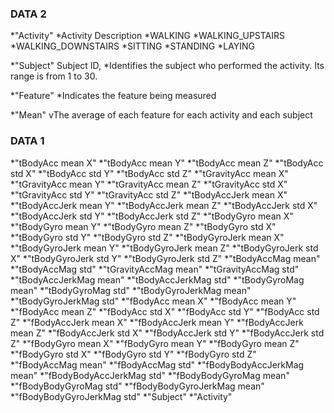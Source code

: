 ### DATA 2

*"Activity"
	*Activity Description
		*WALKING
		*WALKING_UPSTAIRS
		*WALKING_DOWNSTAIRS
		*SITTING
		*STANDING
		*LAYING

*"Subject" 
  Subject ID, 
  *Identifies the subject who performed the activity. Its range is from 1 to 30. 

*"Feature"
	*Indicates the feature being measured

*"Mean" 
  vThe average of each feature for each activity and each subject

### DATA 1

*"tBodyAcc mean X" 
*"tBodyAcc mean Y" 
*"tBodyAcc mean Z" 
*"tBodyAcc std X" 
*"tBodyAcc std Y"
*"tBodyAcc std Z" 
*"tGravityAcc mean X" 
*"tGravityAcc mean Y" 
*"tGravityAcc mean Z" 
*"tGravityAcc std X" 
*"tGravityAcc std Y"
*"tGravityAcc std Z" 
*"tBodyAccJerk mean X" 
*"tBodyAccJerk mean Y"
*"tBodyAccJerk mean Z" 
*"tBodyAccJerk std X" 
*"tBodyAccJerk std Y" 
*"tBodyAccJerk std Z" 
*"tBodyGyro mean X" 
*"tBodyGyro mean Y"
*"tBodyGyro mean Z" 
*"tBodyGyro std X" 
*"tBodyGyro std Y" 
*"tBodyGyro std Z" 
*"tBodyGyroJerk mean X"
*"tBodyGyroJerk mean Y" 
*"tBodyGyroJerk mean Z"
*"tBodyGyroJerk std X"
*"tBodyGyroJerk std Y" 
*"tBodyGyroJerk std Z"
*"tBodyAccMag mean" 
*"tBodyAccMag std" 
*"tGravityAccMag mean" 
*"tGravityAccMag std" 
*"tBodyAccJerkMag mean"
*"tBodyAccJerkMag std"
*"tBodyGyroMag mean"
*"tBodyGyroMag std"
*"tBodyGyroJerkMag mean" 
*"tBodyGyroJerkMag std" 
*"fBodyAcc mean X" 
*"fBodyAcc mean Y" 
*"fBodyAcc mean Z" 
*"fBodyAcc std X" 
*"fBodyAcc std Y"
*"fBodyAcc std Z" 
*"fBodyAccJerk mean X" 
*"fBodyAccJerk mean Y"
*"fBodyAccJerk mean Z" 
*"fBodyAccJerk std X" 
*"fBodyAccJerk std Y" 
*"fBodyAccJerk std Z" 
*"fBodyGyro mean X" 
*"fBodyGyro mean Y"
*"fBodyGyro mean Z" 
*"fBodyGyro std X" 
*"fBodyGyro std Y" 
*"fBodyGyro std Z" 
*"fBodyAccMag mean" 
*"fBodyAccMag std" 
*"fBodyBodyAccJerkMag mean"
*"fBodyBodyAccJerkMag std"
*"fBodyBodyGyroMag mean" 
*"fBodyBodyGyroMag std" 
*"fBodyBodyGyroJerkMag mean" 
*"fBodyBodyGyroJerkMag std" 
*"Subject"
*"Activity" 